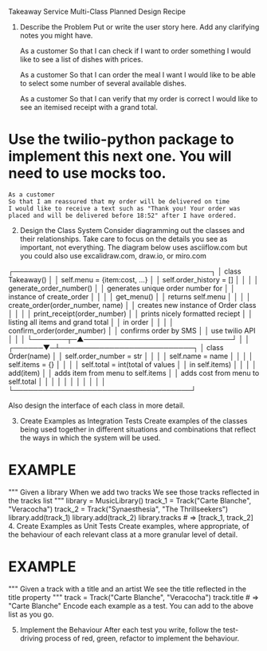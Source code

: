 Takeaway Service Multi-Class Planned Design Recipe
1. Describe the Problem
Put or write the user story here. Add any clarifying notes you might have.

    As a customer
    So that I can check if I want to order something
    I would like to see a list of dishes with prices.

    As a customer
    So that I can order the meal I want
    I would like to be able to select some number of several available dishes.

    As a customer
    So that I can verify that my order is correct
    I would like to see an itemised receipt with a grand total.

# Use the twilio-python package to implement this next one. You will need to use mocks too.

    As a customer
    So that I am reassured that my order will be delivered on time
    I would like to receive a text such as "Thank you! Your order was placed and will be delivered before 18:52" after I have ordered.

2. Design the Class System
Consider diagramming out the classes and their relationships. Take care to focus on the details you see as important, not everything. The diagram below uses asciiflow.com but you could also use excalidraw.com, draw.io, or miro.com

 ┌────────────────────────────────────────┐
 │ class Takeaway()                       │
 │    self.menu = {item:cost, ...}        │
 │    self.order_history = []             │
 │                                        │
 │  generate_order_number()               │
 │    generates unique order number for   │
 │    instance of create_order            │
 │                                        │
 │  get_menu()                            │
 │    returns self.menu                   │
 │                                        │
 │  create_order(order_number, name)      │
 │    creates new instance of Order class │
 │                                        │
 │  print_receipt(order_number)           │
 │   prints nicely formatted reciept      │
 │   listing all items and grand total    │
 │   in order                             │
 │                                        │
 │  confirm_order(order_number)           │
 │    confirms order by  SMS              │
 │    use twilio API                      │
 │                                        │
 └───────┬─▲──────────────────────────────┘
         │ │
  ┌──────▼─┴───────────────────────────┐
  │ class Order(name)                  │
  │   self.order_number = str          │
  │                                    │
  │   self.name = name                 │
  │                                    │
  │   self.items = {}                  │
  │                                    │
  │   self.total = int(total of values │
  │                in self.items)      │
  │                                    │
  │ add(item)                          │
  │  adds item from menu to self.items │
  │  adds cost from menu to self.total │
  │                                    │
  │                                    │
  │                                    │
  │                                    │
  │                                    │
  └────────────────────────────────────┘

Also design the interface of each class in more detail.



3. Create Examples as Integration Tests
Create examples of the classes being used together in different situations and combinations that reflect the ways in which the system will be used.

# EXAMPLE

"""
Given a library
When we add two tracks
We see those tracks reflected in the tracks list
"""
library = MusicLibrary()
track_1 = Track("Carte Blanche", "Veracocha")
track_2 = Track("Synaesthesia", "The Thrillseekers")
library.add(track_1)
library.add(track_2)
library.tracks # => [track_1, track_2]
4. Create Examples as Unit Tests
Create examples, where appropriate, of the behaviour of each relevant class at a more granular level of detail.

# EXAMPLE

"""
Given a track with a title and an artist
We see the title reflected in the title property
"""
track = Track("Carte Blanche", "Veracocha")
track.title # => "Carte Blanche"
Encode each example as a test. You can add to the above list as you go.

5. Implement the Behaviour
After each test you write, follow the test-driving process of red, green, refactor to implement the behaviour.